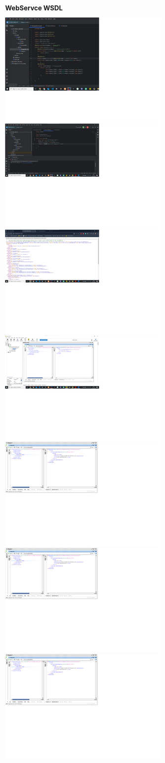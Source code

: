 <h2>WebServce WSDL</h2>
<img src="capture/CAPTURE1.png">
<img src="capture/CAPTURE2.png">
<img src="capture/CAPTURE3.png">
<img src="capture/CAPTURE4.png">
<img src="capture/CAPTURE5.png">
<img src="capture/CAPTURE6.png">
<img src="capture/CAPTURE7.png">